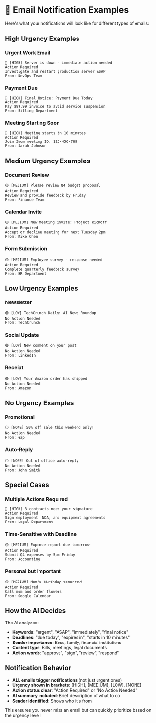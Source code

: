 # 📱 Email Notification Examples

Here's what your notifications will look like for different types of emails:

## High Urgency Examples

### Urgent Work Email
```
🔴 [HIGH] Server is down - immediate action needed
Action Required
Investigate and restart production server ASAP
From: DevOps Team
```

### Payment Due
```
🔴 [HIGH] Final Notice: Payment Due Today
Action Required
Pay $99.99 invoice to avoid service suspension
From: Billing Department
```

### Meeting Starting Soon
```
🔴 [HIGH] Meeting starts in 10 minutes
Action Required
Join Zoom meeting ID: 123-456-789
From: Sarah Johnson
```

## Medium Urgency Examples

### Document Review
```
🟡 [MEDIUM] Please review Q4 budget proposal
Action Required
Review and provide feedback by Friday
From: Finance Team
```

### Calendar Invite
```
🟡 [MEDIUM] New meeting invite: Project kickoff
Action Required
Accept or decline meeting for next Tuesday 2pm
From: Mike Chen
```

### Form Submission
```
🟡 [MEDIUM] Employee survey - response needed
Action Required
Complete quarterly feedback survey
From: HR Department
```

## Low Urgency Examples

### Newsletter
```
🟢 [LOW] TechCrunch Daily: AI News Roundup
No Action Needed
From: TechCrunch
```

### Social Update
```
🟢 [LOW] New comment on your post
No Action Needed
From: LinkedIn
```

### Receipt
```
🟢 [LOW] Your Amazon order has shipped
No Action Needed
From: Amazon
```

## No Urgency Examples

### Promotional
```
⚪ [NONE] 50% off sale this weekend only!
No Action Needed
From: Gap
```

### Auto-Reply
```
⚪ [NONE] Out of office auto-reply
No Action Needed
From: John Smith
```

## Special Cases

### Multiple Actions Required
```
🔴 [HIGH] 3 contracts need your signature
Action Required
Sign employment, NDA, and equipment agreements
From: Legal Department
```

### Time-Sensitive with Deadline
```
🟡 [MEDIUM] Expense report due tomorrow
Action Required
Submit Q4 expenses by 5pm Friday
From: Accounting
```

### Personal but Important
```
🟡 [MEDIUM] Mom's birthday tomorrow!
Action Required
Call mom and order flowers
From: Google Calendar
```

## How the AI Decides

The AI analyzes:
- **Keywords**: "urgent", "ASAP", "immediately", "final notice"
- **Deadlines**: "due today", "expires in", "starts in 10 minutes"
- **Sender importance**: Boss, family, financial institutions
- **Content type**: Bills, meetings, legal documents
- **Action words**: "approve", "sign", "review", "respond"

## Notification Behavior

- **ALL emails trigger notifications** (not just urgent ones)
- **Urgency shown in brackets**: [HIGH], [MEDIUM], [LOW], [NONE]
- **Action status clear**: "Action Required" or "No Action Needed"
- **AI summary included**: Brief description of what to do
- **Sender identified**: Shows who it's from

This ensures you never miss an email but can quickly prioritize based on the urgency level!